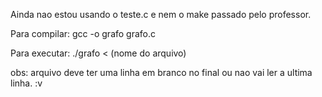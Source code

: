 Ainda nao estou usando o teste.c e nem o make passado pelo professor. 

Para compilar: gcc -o grafo grafo.c

Para executar: ./grafo < (nome do arquivo)

obs: arquivo deve ter uma linha em branco no final ou nao vai ler a ultima linha. :v 